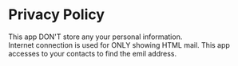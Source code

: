 Privacy Policy
=========
This app DON'T store any your personal information.  
Internet connection is used for ONLY showing HTML mail.
This app accesses to your contacts to find the emil address.
